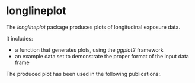 # longlineplot

The *longlineplot* package produces plots of longitudinal exposure data.

It includes:
+ a function that generates plots, using the *ggplot2* framework
+ an example data set to demonstrate the proper format of the input data frame

The produced plot has been used in the following publications:.
